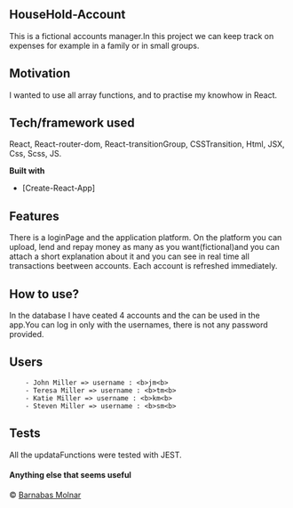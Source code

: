 
## HouseHold-Account
This is a fictional accounts manager.In this project we can keep track on expenses for example in a family or in  small groups. 

## Motivation
I wanted to use all array functions, and to practise my knowhow in React.


## Tech/framework used
React, React-router-dom, React-transitionGroup, CSSTransition, Html, JSX, Css, Scss, JS.

<b>Built with</b>
- [Create-React-App]

## Features
There is a loginPage and the application platform. On the platform you can upload, lend and repay money as many as you want(fictional)and you can attach a short explanation about it and you can see in real time all transactions beetween accounts. Each account is refreshed immediately.




## How to use?
In the database I have ceated 4 accounts and the can be used in the app.You can log in only with the usernames, there is not any password provided.  


## Users
        - John Miller => username : <b>jm<b>
        - Teresa Miller => username : <b>tm<b>
        - Katie Miller => username : <b>km<b>
        - Steven Miller => username : <b>sm<b>

## Tests
All the updataFunctions were tested with JEST.

#### Anything else that seems useful


 © [Barnabas Molnar]()
